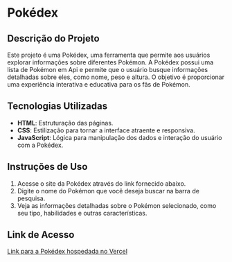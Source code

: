 # Pokédex

## Descrição do Projeto
Este projeto é uma Pokédex, uma ferramenta que permite aos usuários explorar informações sobre diferentes Pokémon. A Pokédex possui uma lista de Pokémon em Api e permite que o usuário busque informações detalhadas sobre eles, como nome, peso e altura. O objetivo é proporcionar uma experiência interativa e educativa para os fãs de Pokémon.

## Tecnologias Utilizadas
- **HTML**: Estruturação das páginas.
- **CSS**: Estilização para tornar a interface atraente e responsiva.
- **JavaScript**: Lógica para manipulação dos dados e interação do usuário com a Pokédex.

## Instruções de Uso
1. Acesse o site da Pokédex através do link fornecido abaixo.
2. Digite o nome do Pokémon que você deseja buscar na barra de pesquisa.
3. Veja as informações detalhadas sobre o Pokémon selecionado, como seu tipo, habilidades e outras características.

## Link de Acesso
[Link para a Pokédex hospedada no Vercel]()
